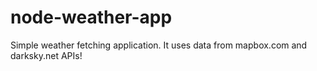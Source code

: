 # node-weather-app
Simple weather fetching application. It uses data from mapbox.com and darksky.net APIs!
